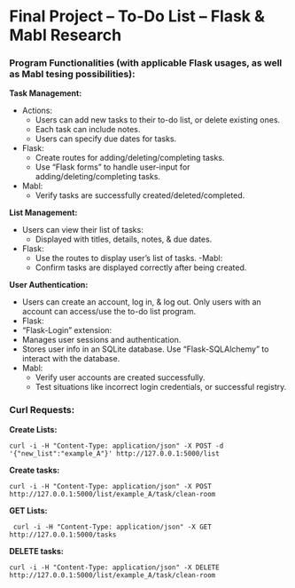 
# Final Project – To-Do List – Flask & Mabl Research


### Program Functionalities (with applicable Flask usages, as well as Mabl tesing possibilities):
**Task Management:**
- Actions:
  - Users can add new tasks to their to-do list, or delete existing ones.
  - Each task can include notes.
  - Users can specify due dates for tasks.
- Flask:
    -  Create routes for adding/deleting/completing tasks.
    - Use “Flask forms” to handle user-input for adding/deleting/completing tasks.
- Mabl:
    - Verify tasks are successfully created/deleted/completed.

**List Management:**
- Users can view their list of tasks:
  - Displayed with titles, details, notes, & due dates.
- Flask:
  - Use the routes to display user’s list of tasks.
-Mabl:
  - Confirm tasks are displayed correctly after being created.


**User Authentication:**
- Users can create an account, log in, & log out. Only users with an account can access/use the to-do list program.
-   Flask:
  - “Flask-Login” extension:
- Manages user sessions and authentication.
- Stores user info in an SQLite database. Use “Flask-SQLAlchemy” to interact with the database.
- Mabl:
  - Verify user accounts are created successfully.
  - Test situations like incorrect login credentials, or successful registry.



### Curl Requests:
**Create Lists:**
```
curl -i -H "Content-Type: application/json" -X POST -d '{"new_list":"example_A"}' http://127.0.0.1:5000/list

```
**Create tasks:**
```
curl -i -H "Content-Type: application/json" -X POST  http://127.0.0.1:5000/list/example_A/task/clean-room
```
**GET Lists:**
```
 curl -i -H "Content-Type: application/json" -X GET  http://127.0.0.1:5000/tasks
```
**DELETE tasks:**
```
curl -i -H "Content-Type: application/json" -X DELETE http://127.0.0.1:5000/list/example_A/task/clean-room

```

